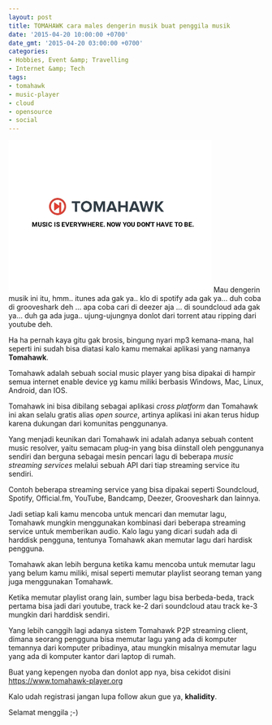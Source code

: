 ```yaml
---
layout: post
title: TOMAHAWK cara males dengerin musik buat penggila musik
date: '2015-04-20 10:00:00 +0700'
date_gmt: '2015-04-20 03:00:00 +0700'
categories:
- Hobbies, Event &amp; Travelling
- Internet &amp; Tech
tags:
- tomahawk
- music-player
- cloud
- opensource
- social
---
```

[![image](/images/wpid-img_20150420_000915.jpg "IMG_20150420_000915.jpg")](/images/wpid-img_20150420_000915.jpg) Mau dengerin musik ini itu, hmm.. itunes ada gak ya.. klo di spotify ada gak ya... duh coba di grooveshark deh ... apa coba cari di deezer aja ... di soundcloud ada gak ya... duh ga ada juga.. ujung-ujungnya donlot dari torrent atau ripping dari youtube deh.

Ha ha pernah kaya gitu gak brosis, bingung nyari mp3 kemana-mana, hal seperti ini sudah bisa diatasi kalo kamu memakai aplikasi yang namanya **Tomahawk**.

Tomahawk adalah sebuah social music player yang bisa dipakai di hampir semua internet enable device yg kamu miliki berbasis Windows, Mac, Linux, Android, dan IOS.

Tomahawk ini bisa dibilang sebagai aplikasi _cross platform_ dan Tomahawk ini akan selalu gratis alias _open source_, artinya aplikasi ini akan terus hidup karena dukungan dari komunitas penggunanya.

Yang menjadi keunikan dari Tomahawk ini adalah adanya sebuah content music resolver, yaitu semacam plug-in yang bisa diinstall oleh penggunanya sendiri dan berguna sebagai mesin pencari lagu di beberapa _music streaming services_ melalui sebuah API dari tiap streaming service itu sendiri.

Contoh beberapa streaming service yang bisa dipakai seperti Soundcloud, Spotify, Official.fm, YouTube, Bandcamp, Deezer, Grooveshark dan lainnya.

Jadi setiap kali kamu mencoba untuk mencari dan memutar lagu, Tomahawk mungkin menggunakan kombinasi dari beberapa streaming service untuk memberikan audio. Kalo lagu yang dicari sudah ada di harddisk pengguna, tentunya Tomahawk akan memutar lagu dari hardisk pengguna.

Tomahawk akan lebih berguna ketika kamu mencoba untuk memutar lagu yang belum kamu miliki, misal seperti memutar playlist seorang teman yang juga menggunakan Tomahawk.

Ketika memutar playlist orang lain, sumber lagu bisa berbeda-beda, track pertama bisa jadi dari youtube, track ke-2 dari soundcloud atau track ke-3 mungkin dari harddisk sendiri.

Yang lebih canggih lagi adanya sistem Tomahawk P2P streaming client, dimana seorang pengguna bisa memutar lagu yang ada di komputer temannya dari komputer pribadinya, atau mungkin misalnya memutar lagu yang ada di komputer kantor dari laptop di rumah.

Buat yang kepengen nyoba dan donlot app nya, bisa cekidot disini  
<https://www.tomahawk-player.org>

Kalo udah registrasi jangan lupa follow akun gue ya, **khalidity**.

Selamat menggila ;-)